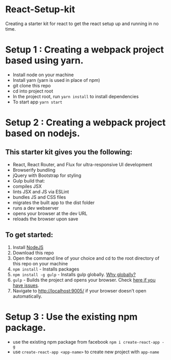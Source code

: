 # React-Setup-kit


Creating a starter kit for react to get the react setup up and running in no time.

# Setup 1 : Creating a webpack project based using yarn. 

* Install node on your machine
* Install yarn (yarn is used in place of npm)
* git clone this repo
* cd into project root
* In the project root, run `yarn install` to install dependencies
* To start app `yarn start`


# Setup 2 : Creating a webpack project based on nodejs. 
## This starter kit gives you the following:

- React, React Router, and Flux for ultra-responsive UI development  
- Browserify bundling  
- jQuery with Bootstrap for styling  
- Gulp build that:  
- compiles JSX  
- lints JSX and JS via ESLint  
- bundles JS and CSS files  
- migrates the built app to the dist folder  
- runs a dev webserver  
- opens your browser at the dev URL  
- reloads the browser upon save  

## To get started: 

1. Install [NodeJS](http://www.nodejs.org)  
2. Download this repo 
3. Open the command line of your choice and cd to the root directory of this repo on your machine  
4. `npm install` - Installs packages
5. `npm install -g gulp` - Installs gulp globally. [Why globally?](http://stackoverflow.com/questions/22115400/why-do-we-need-to-install-gulp-globally-and-locally)
5. `gulp` - Builds the project and opens your browser. Check [here if you have issues](https://github.com/coryhouse/react-flux-starter-kit#having-issues-try-this).
6. Navigate to [http://localhost:9005/](http://localhost:9005/) if your browser doesn't open automatically.

# Setup 3 : Use the existing npm package.
* use the existing npm package from facebook `npm i create-react-app -g`  
* use `create-react-app <app-name>` to create new project with `app-name`  








